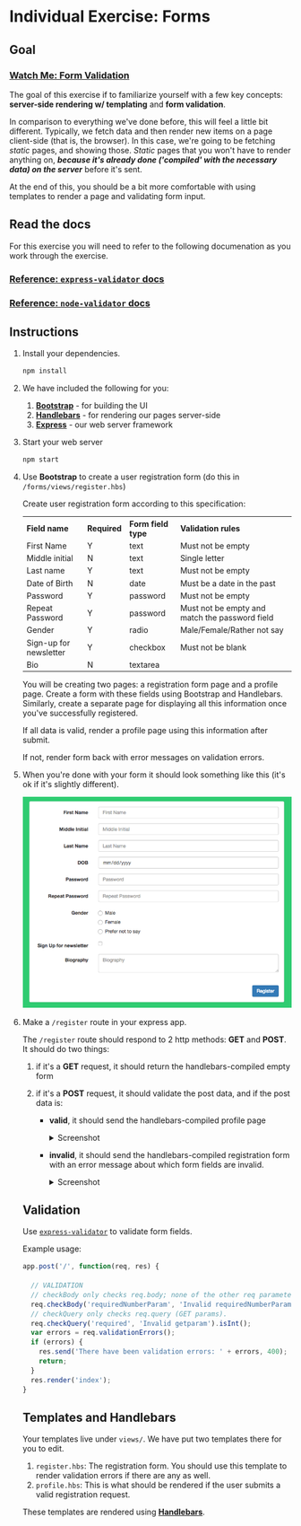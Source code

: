 # Individual Exercise: Forms

## Goal

### [Watch Me: Form Validation](https://vimeo.com/221131674)

The goal of this exercise if to familiarize yourself with a few key concepts: **server-side rendering w/ templating** and **form validation**.

In comparison to everything we've done before, this will feel a little bit
different. Typically, we fetch data and then render new items on a page
client-side (that is, the browser). In this case, we're going to be fetching
*static* pages, and showing those. *Static* pages that you won't have to render
anything on, ***because it's already done ('compiled' with the necessary data)
on the server*** before it's sent.

At the end of this, you should be a bit more comfortable with using templates to
render a page and validating form input.

## Read the docs

For this exercise you will need to refer to the following documenation as you
work through the exercise.

### [Reference: `express-validator` docs](https://github.com/ctavan/express-validator)
### [Reference: `node-validator` docs](https://github.com/chriso/validator.js)

## Instructions

1. Install your dependencies.

    ```bash
    npm install
    ```

1. We have included the following for you:

    1. [**Bootstrap**](https://www.npmjs.com/package/bootstrap) - for building the UI
    1. [**Handlebars**](https://www.npmjs.com/package/handlebars) - for rendering our pages server-side
    1. [**Express**](https://www.npmjs.com/package/express) - our web server framework

1. Start your web server

    ```bash
    npm start
    ```

1. Use **Bootstrap** to create a user registration form (do this in `/forms/views/register.hbs`)

    Create user registration form according to this specification:

    <table>
      <tr>
        <th> Field name </th>
        <th> Required </th>
        <th> Form field type </th>
        <th> Validation rules </th>
      <tr>
      <tr>
        <td> First Name </td>
        <td> Y </td>
        <td> text </td>
        <td> Must not be empty </td>
      </tr>
      <tr>
        <td> Middle initial </td>
        <td> N </td>
        <td> text </td>
        <td> Single letter </td>
      </tr>
      <tr>
        <td> Last name </td>
        <td> Y </td>
        <td> text </td>
        <td> Must not be empty </td>
      </tr>
      <tr>
        <td> Date of Birth </td>
        <td> N </td>
        <td> date </td>
        <td> Must be a date in the past</td>
      </tr>
      <tr>
        <td> Password </td>
        <td> Y </td>
        <td> password </td>
        <td> Must not be empty </td>
      </tr>
      <tr>
        <td> Repeat Password </td>
        <td> Y </td>
        <td> password </td>
        <td> Must not be empty and match the password field </td>
      </tr>
      <tr>
        <td> Gender </td>
        <td> Y </td>
        <td> radio </td>
        <td> Male/Female/Rather not say </td>
      </tr>
      <tr>
        <td> Sign-up for newsletter </td>
        <td> Y </td>
        <td> checkbox </td>
        <td> Must not be blank </td>
      </tr>
      <tr>
        <td> Bio </td>
        <td> N </td>
        <td> textarea </td>
        <td> </td>
      </tr>
    <table>

    You will be creating two pages: a registration form page and a profile page.
    Create a form with these fields using Bootstrap and Handlebars. Similarly,
    create a separate page for displaying all this information once you've
    successfully registered.

    If all data is valid, render a profile page using this information after submit.

    If not, render form back with error messages on validation errors.
1. When you're done with your form it should look something like this (it's ok if it's slightly different).

    ![Empty form](img/form.png)

1. Make a `/register` route in your express app.

    The `/register` route should respond to 2 http methods: **GET** and **POST**.
    It should do two things:

    1. if it's a **GET** request, it should return the handlebars-compiled empty form
    2. if it's a **POST** request, it should validate the post data, and if the post data is:

        - **valid**, it should send the handlebars-compiled profile page

            <details><summary>
            Screenshot
            </summary><p>

            ![Valid form output](img/registered.png)

            </p></details>

        - **invalid**, it should send the handlebars-compiled registration form
        with an error message about which form fields are invalid.

            <details><summary>
            Screenshot
            </summary><p>

            ![Registration error](error.png)

            </p></details>

## Validation

Use [`express-validator`](https://github.com/ctavan/express-validator) to validate form fields.

Example usage:

```javascript
app.post('/', function(req, res) {

  // VALIDATION
  // checkBody only checks req.body; none of the other req parameters
  req.checkBody('requiredNumberParam', 'Invalid requiredNumberParam').notEmpty().isInt();
  // checkQuery only checks req.query (GET params).
  req.checkQuery('required', 'Invalid getparam').isInt();
  var errors = req.validationErrors();
  if (errors) {
    res.send('There have been validation errors: ' + errors, 400);
    return;
  }
  res.render('index');
}
```

## Templates and Handlebars

Your templates live under `views/`. We have put two templates there for you to edit.

1. `register.hbs`: The registration form. You should use this template to render validation errors if there are any as well.
1. `profile.hbs`: This is what should be rendered if the user submits a valid registration request.

These templates are rendered using [**Handlebars**](http://handlebarsjs.com).
